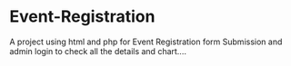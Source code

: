 # Event-Registration
A project using html and php for Event Registration form Submission and admin login to check all the details and chart....
